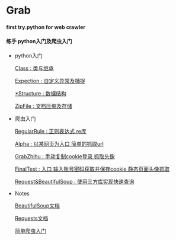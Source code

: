 # Grab
#### first try.python for web crawler

#### 练手  python入门及爬虫入门

* python入门

  [Class : 类与继承](https://github.com/oo1993448102/Grab/blob/master/Class.py)

  [Expection : 自定义异常及捕捉](https://github.com/oo1993448102/Grab/blob/master/Expection.py)

  [*Structure : 数据结构](https://github.com/oo1993448102/Grab/blob/master/Structure.py)
  
  [ZipFile : 文档压缩及存储 ](https://github.com/oo1993448102/Grab/blob/master/ZipFile.py)

* 爬虫入门
  
  [RegularRule : 正则表达式 re库](https://github.com/oo1993448102/Grab/blob/master/RegularRule.py)
  
  [Alpha : 以某网页为入口 简单的抓取url](https://github.com/oo1993448102/Grab/blob/master/Alpha.py)
  
  [GrabZhihu : 手动复制cookie登录 抓取头像](https://github.com/oo1993448102/Grab/blob/master/GrabZhiHu.py)
  
  [FinalTest : 入口 输入账号密码获取并保存cookie 静态页面头像抓取](https://github.com/oo1993448102/Grab/blob/master/FinalTest.py)
  
  [Request&BeautifulSoup : 使用三方库实现快速查询](https://github.com/oo1993448102/Grab/blob/master/Requests%26BeautifulSoup.py)
 
 * Notes
  
   [BeautifulSoup文档](https://www.crummy.com/software/BeautifulSoup/bs3/documentation.zh.html)
  
    [Requests文档](http://docs.python-requests.org/en/latest/user/quickstart/#make-a-request)
  
    [简单爬虫入门](http://jecvay.com/2015/02/python3-web-bug-series5.html)
